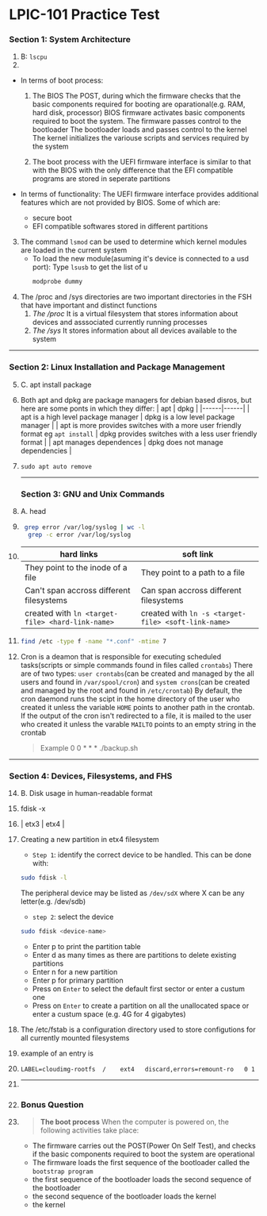 # LPIC-101 Practice Test

### Section 1: System Architecture
1. B: `lscpu`
2.
* In terms of boot process:
  1. The BIOS
     The POST, during which the firmware checks that the basic components required for booting are oparational(e.g. RAM, hard disk, processor)
     BIOS firmware activates basic components required to boot the system.
     The firmware passes control to the bootloader
     The bootloader loads and passes control to the kernel
     The kernel initializes the variouse scripts and services required by the system
     
  1. The boot process with the UEFI firmware interface is similar  to that with the BIOS with the only difference that the EFI compatible programs are stored in
     seperate partitions

* In terms of functionality:
  The UEFI firmware interface provides additional features which are not provided by BIOS. Some of which are:
  * secure boot
  * EFI compatible softwares stored in different partitions
3. The command `lsmod` can be used to determine which kernel modules are loaded in the current system
     *  To load the new module(asuming it's device is connected to a usd port):
        Type `lsusb` to get the list of u
         ```bash
         modprobe dummy
         ```
4. The /proc and /sys directories are two important directories in the FSH that have important and distinct functions
     1. *The /proc*
          It is a  virtual filesystem that stores information about devices and asssociated currently running processes
     1. *The /sys*
          It stores information about all devices available to the system
***

### Section 2: Linux Installation and Package Management
5. C. apt install package
6. Both apt and  dpkg are package managers for debian based disros, but here are some ponts in which they differ:
   | apt | dpkg |
   |------|------|
   | apt is a high level package manager | dpkg is a low level package manager |
   | apt is more provides switches with a more user friendly format eg `apt install` | dpkg provides switches with a less user friendly format |
   | apt manages dependences | dpkg does not manage dependencies |
7. `sudo apt auto remove`

   ***

   ### Section 3: GNU and Unix Commands

9. A. head
10.  ```bash
      grep error /var/log/syslog | wc -l
       grep -c error /var/log/syslog
     ```
11.
    | hard links | soft link |
    |-------------|-----------|
    | They point to the inode of a file | They point to a path to a file |
    | Can't span accross different filesystems | Can span accross different filesystems |
    | created with `ln <target-file> <hard-link-name>` |   created with `ln -s <target-file> <soft-link-name>` |

12. ```bash
    find /etc -type f -name "*.conf" -mtime 7
    ```

13. Cron is a deamon that is responsible for executing scheduled tasks(scripts or simple commands found in files called `crontabs`)
    There are of two types: `user crontabs`(can be created and managed by the all users and found in `/var/spool/cron`) and `system crons`(can be created and managed by the root and found in `/etc/crontab`)
    By default, the cron daemond runs the scipt in the home directory of the user who created it unless the variable `HOME` points to another path in the crontab.
    If the output of the cron isn't redirected to a file, it is mailed to the user who created it unless the varable `MAILTO` points to an empty string in the crontab 
    > Example
      0 0 * * * ./backup.sh

***

### Section 4: Devices, Filesystems, and FHS

14. B. Disk usage in human-readable format
15. fdisk -x
16. | etx3 | etx4 |
17. Creating a new partition in etx4 filesystem
    - `Step 1`: identify the correct device to be handled. This can be done with:
    ```bash
    sudo fdisk -l
    ```
    The peripheral device may be listed as `/dev/sdX` where X can be any letter(e.g. /dev/sdb)
    
    - `step 2`: select the device
    ```bash
    sudo fdisk <device-name>
    ```
    - Enter p to print the partition table
    - Enter d as many times as there are partitions to delete existing partitions
    - Enter n for a new partition
    - Enter p for primary partition
    - Press on `Enter` to select the default first sector or enter a custum one
    - Press on `Enter` to create a partition on all the unallocated space or enter a custum space (e.g. 4G for 4 gigabytes)
18. The /etc/fstab is a configuration directory used to store configutions for all currently mounted filesystems
19. example of an entry is
20. `LABEL=cloudimg-rootfs	/	 ext4	discard,errors=remount-ro	0 1`

21. ***

22. ### Bonus Question

23. > **The boot process**
    When the computer is powered on, the following activities take place:
      - The firmware carries out the POST(Power On Self Test), and checks if the basic components required to boot the system are operational
      - The firmware loads the first sequence of the bootloader called the `bootstrap program`
      - the first sequence of the bootloader loads the second sequence of the bootloader
      - the second sequence of the bootloader loads the kernel
      - the kernel 
